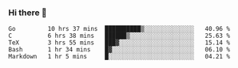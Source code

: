 ### Hi there 👋

<!--
**yeya24/yeya24** is a ✨ _special_ ✨ repository because its `README.md` (this file) appears on your GitHub profile.

Here are some ideas to get you started:

- 🔭 I’m currently working on ...
- 🌱 I’m currently learning ...
- 👯 I’m looking to collaborate on ...
- 🤔 I’m looking for help with ...
- 💬 Ask me about ...
- 📫 How to reach me: ...
- 😄 Pronouns: ...
- ⚡ Fun fact: ...
-->

<!--START_SECTION:waka-->
```text
Go         10 hrs 37 mins  ██████████▒░░░░░░░░░░░░░░   40.96 % 
C          6 hrs 38 mins   ██████▒░░░░░░░░░░░░░░░░░░   25.63 % 
TeX        3 hrs 55 mins   ███▓░░░░░░░░░░░░░░░░░░░░░   15.14 % 
Bash       1 hr 34 mins    █▓░░░░░░░░░░░░░░░░░░░░░░░   06.10 % 
Markdown   1 hr 5 mins     █░░░░░░░░░░░░░░░░░░░░░░░░   04.21 % 
```
<!--END_SECTION:waka-->
